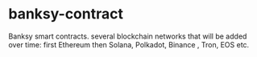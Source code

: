 # banksy-contract
Banksy smart contracts. several blockchain networks that will be added over time: first Ethereum then Solana, Polkadot, Binance , Tron, EOS etc.
